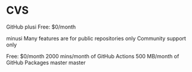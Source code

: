 # CVS
GitHub
 plusi
Free: $0/month

 minusi
Many features are for public repositories only
Community support only

Free: $0/month
2000 mins/month of GitHub Actions
500 MB/month of GitHub Packages
 master
 master
